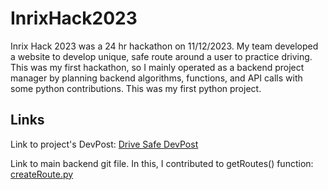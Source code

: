 # InrixHack2023
Inrix Hack 2023 was a 24 hr hackathon on 11/12/2023. My team developed a website to develop unique, safe route around a user to practice driving. This was my first hackathon, so I mainly operated as a backend project manager by planning backend algorithms, functions, and API calls with some python contributions. This was my first python project.

## Links
Link to project's DevPost:
[Drive Safe DevPost](https://devpost.com/software/drive-sae)

Link to main backend git file. In this, I contributed to getRoutes() function:
[createRoute.py](https://github.com/Meghshanth/drive-safe/blob/main/back-end/createRoute.py)
